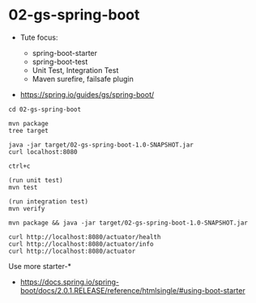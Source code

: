 # 02-gs-spring-boot

- Tute focus: 
  - spring-boot-starter
  - spring-boot-test
  - Unit Test, Integration Test
  - Maven surefire, failsafe plugin

- https://spring.io/guides/gs/spring-boot/

```
cd 02-gs-spring-boot
    
mvn package
tree target

java -jar target/02-gs-spring-boot-1.0-SNAPSHOT.jar
curl localhost:8080

ctrl+c

(run unit test)
mvn test

(run integration test)
mvn verify

mvn package && java -jar target/02-gs-spring-boot-1.0-SNAPSHOT.jar

curl http://localhost:8080/actuator/health
curl http://localhost:8080/actuator/info
curl http://localhost:8080/actuator
```

Use more starter-*

- https://docs.spring.io/spring-boot/docs/2.0.1.RELEASE/reference/htmlsingle/#using-boot-starter